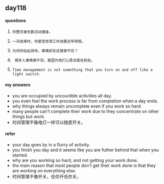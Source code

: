 ## day118

#### questions 

1.     你整天被无数活动缠身。

2.     一天结束时，你甚至觉得工作进展还早得很。

3.     为何你如此拼命，事情却总还是做不完？

4.      很多人事情做不完，是因为他们心思总是在别处。

5.     Time management is not something that you turn on and off like a light switch.


#### my answers

- you are occupied by uncountble activities all day.
- you even feel the work process is far from completion when a day ends.
- why things always remain uncomplete even if you work so hard.
- many people can't complete their work due to they concentrate on other things but work.
- 时间管理不像电灯一样可以随意开关。

#### refer

- your day goes by in a flurry of activity.
- you finish you day and it seems like you are futher behind that when you started.
- why are you working so hard, and not getting your work done.
- the main reason that most people don't get their work done is that they are working on everything else.
- 时间管理不像开关，任你开任你关。



